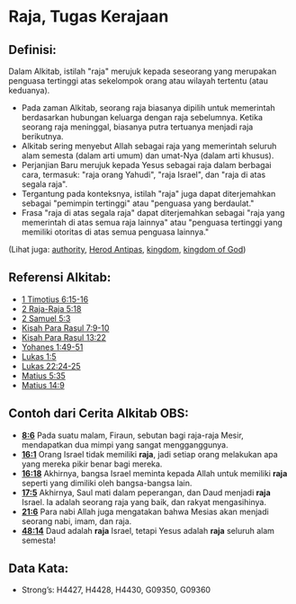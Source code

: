 # Raja, Tugas Kerajaan

## Definisi:

Dalam Alkitab, istilah "raja" merujuk kepada seseorang yang merupakan penguasa tertinggi atas sekelompok orang atau wilayah tertentu (atau keduanya).

* Pada zaman Alkitab, seorang raja biasanya dipilih untuk memerintah berdasarkan hubungan keluarga dengan raja sebelumnya. Ketika seorang raja meninggal, biasanya putra tertuanya menjadi raja berikutnya.
* Alkitab sering menyebut Allah sebagai raja yang memerintah seluruh alam semesta (dalam arti umum) dan umat-Nya (dalam arti khusus).
* Perjanjian Baru merujuk kepada Yesus sebagai raja dalam berbagai cara, termasuk: "raja orang Yahudi", "raja Israel", dan "raja di atas segala raja".
* Tergantung pada konteksnya, istilah "raja" juga dapat diterjemahkan sebagai "pemimpin tertinggi" atau "penguasa yang berdaulat."
* Frasa "raja di atas segala raja" dapat diterjemahkan sebagai "raja yang memerintah di atas semua raja lainnya" atau "penguasa tertinggi yang memiliki otoritas di atas semua penguasa lainnya."

(Lihat juga: [authority](../kt/authority.md), [Herod Antipas](../names/herodantipas.md), [kingdom](../other/kingdom.md), [kingdom of God](../kt/kingdomofgod.md))

## Referensi Alkitab:

* [1 Timotius 6:15-16](rc://en/tn/help/1ti/06/15)
* [2 Raja-Raja 5:18](rc://en/tn/help/2ki/05/18)
* [2 Samuel 5:3](rc://en/tn/help/2sa/05/03)
* [Kisah Para Rasul 7:9-10](rc://en/tn/help/act/07/09)
* [Kisah Para Rasul 13:22](rc://en/tn/help/act/13/22)
* [Yohanes 1:49-51](rc://en/tn/help/jhn/01/49)
* [Lukas 1:5](rc://en/tn/help/luk/01/05)
* [Lukas 22:24-25](rc://en/tn/help/luk/22/24)
* [Matius 5:35](rc://en/tn/help/mat/05/35)
* [Matius 14:9](rc://en/tn/help/mat/14/09)

## Contoh dari Cerita Alkitab OBS:

* __[8:6](rc://en/tn/help/obs/08/06)__ Pada suatu malam, Firaun, sebutan bagi raja-raja Mesir, mendapatkan dua mimpi yang sangat mengganggunya.
* __[16:1](rc://en/tn/help/obs/16/01)__ Orang Israel tidak memiliki __raja__, jadi setiap orang melakukan apa yang mereka pikir benar bagi mereka.
* __[16:18](rc://en/tn/help/obs/16/18)__ Akhirnya, bangsa Israel meminta kepada Allah untuk memiliki __raja__ seperti yang dimiliki oleh bangsa-bangsa lain.
* __[17:5](rc://en/tn/help/obs/17/05)__ Akhirnya, Saul mati dalam peperangan, dan Daud menjadi __raja__ Israel. Ia adalah seorang raja yang baik, dan rakyat mengasihinya.
* __[21:6](rc://en/tn/help/obs/21/06)__ Para nabi Allah juga mengatakan bahwa Mesias akan menjadi seorang nabi, imam, dan raja.
* __[48:14](rc://en/tn/help/obs/48/14)__ Daud adalah __raja__ Israel, tetapi Yesus adalah __raja__ seluruh alam semesta!

## Data Kata:

* Strong’s: H4427, H4428, H4430, G09350, G09360
